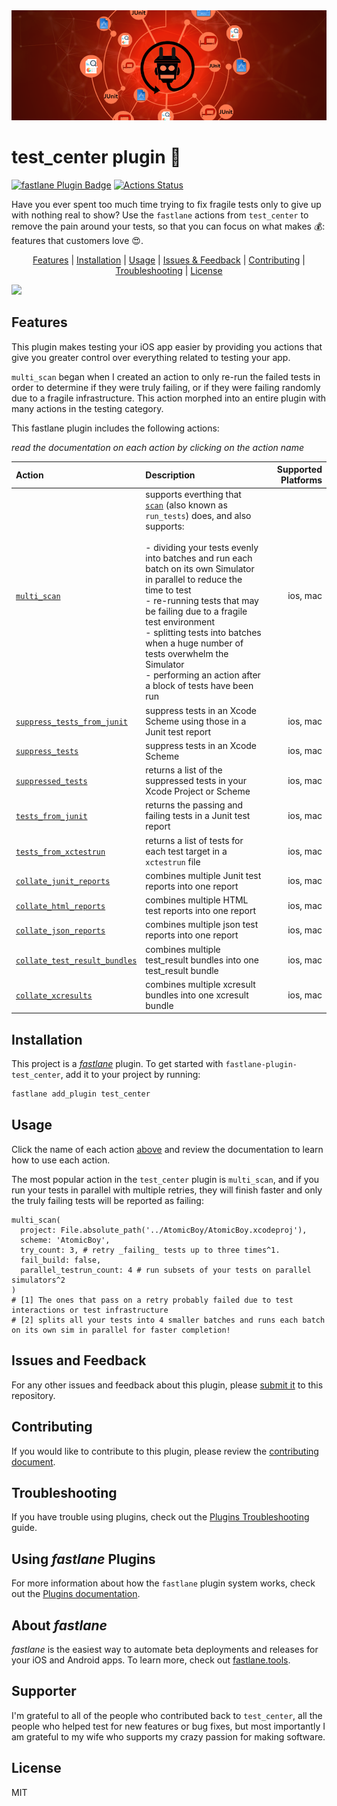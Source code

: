 

<img src="docs/test_center_banner.png" />

# test_center plugin 🎯
[![fastlane Plugin Badge](https://rawcdn.githack.com/fastlane/fastlane/master/fastlane/assets/plugin-badge.svg)](https://rubygems.org/gems/fastlane-plugin-test_center) [![Actions Status](https://github.com/lyndsey-ferguson/fastlane-plugin-test_center/workflows/Run%20Tests/badge.svg)](https://github.com/lyndsey-ferguson/fastlane-plugin-test_center/actions)

Have you ever spent too much time trying to fix fragile tests only to give up with nothing real to show? Use the `fastlane` actions from `test_center` to remove the pain around your tests, so that you can focus on what makes 💰: features that customers love 😍.

<p align="center">
  <a href="#features">Features</a> |
  <a href="#installation">Installation</a> |
  <a href="#usage">Usage</a> |
  <a href="#issues-and-feedback">Issues &amp; Feedback</a> |
  <a href="#contributing">Contributing</a> |
  <a href="#troubleshooting">Troubleshooting</a> |
  <a href="#license">License</a>
</p>

<img src="docs/multi_scan.gif" />

## Features

This plugin makes testing your iOS app easier by providing you actions that give you greater control over everything related to testing your app. 

`multi_scan` began when I created an action to only re-run the failed tests in order to determine if they were truly failing, or if they were failing randomly due to a fragile infrastructure. This action morphed into an entire plugin with many actions in the testing category.

This fastlane plugin includes the following actions:

_read the documentation on each action by clicking on the action name_

| Action | Description | Supported Platforms |
| :--- | :--- | ---: |
|[`multi_scan`](docs/feature_details/multi_scan.md)| supports everthing that [`scan`](https://docs.fastlane.tools/actions/scan/) (also known as `run_tests`) does, and also supports:</br></br>- dividing your tests evenly into batches and run each batch on its own Simulator in parallel to reduce the time to test</br>- re-running tests that may be failing due to a fragile test environment</br>- splitting tests into batches when a huge number of tests overwhelm the Simulator</br> - performing an action after a block of tests have been run| ios, mac |
| [`suppress_tests_from_junit`](docs/feature_details/suppress_tests_from_junit.md) | suppress tests in an Xcode Scheme using those in a Junit test report | ios, mac |
| [`suppress_tests`](docs/feature_details/suppress_tests.md) | suppress tests in an Xcode Scheme | ios, mac |
| [`suppressed_tests`](docs/feature_details/suppressed_tests.md) | returns a list of the suppressed tests in your Xcode Project or Scheme | ios, mac |
| [`tests_from_junit`](docs/feature_details/tests_from_junit.md) | returns the passing and failing tests in a Junit test report | ios, mac |
| [`tests_from_xctestrun`](docs/feature_details/tests_from_xctestrun.md) | returns a list of tests for each test target in a `xctestrun` file  | ios, mac |
| [`collate_junit_reports`](docs/feature_details/collate_junit_reports.md) | combines multiple Junit test reports into one report | ios, mac |
| [`collate_html_reports`](docs/feature_details/collate_html_reports.md) | combines multiple HTML test reports into one report | ios, mac |
| [`collate_json_reports`](docs/feature_details/collate_json_reports.md) | combines multiple json test reports into one report | ios, mac |
| [`collate_test_result_bundles`](docs/feature_details/collate_test_result_bundles.md) | combines multiple test_result bundles into one test_result bundle | ios, mac |
| [`collate_xcresults`](docs/feature_details/collate_xcresults.md) | combines multiple xcresult bundles into one xcresult bundle | ios, mac |


## Installation

This project is a [_fastlane_](https://github.com/fastlane/fastlane) plugin. To get started with `fastlane-plugin-test_center`, add it to your project by running:

```bash
fastlane add_plugin test_center
```

## Usage

Click the name of each action [above](#features) and review the documentation to learn how to use each action.

The most popular action in the `test_center` plugin is `multi_scan`, and if you run your tests in parallel with multiple retries, they will finish faster and only the truly failing tests will be reported as failing:

```action
multi_scan(
  project: File.absolute_path('../AtomicBoy/AtomicBoy.xcodeproj'),
  scheme: 'AtomicBoy',
  try_count: 3, # retry _failing_ tests up to three times^1. 
  fail_build: false,
  parallel_testrun_count: 4 # run subsets of your tests on parallel simulators^2
)
# [1] The ones that pass on a retry probably failed due to test interactions or test infrastructure
# [2] splits all your tests into 4 smaller batches and runs each batch on its own sim in parallel for faster completion!
```


## Issues and Feedback

For any other issues and feedback about this plugin, please [submit it](https://github.com/lyndsey-ferguson/fastlane-plugin-test_center/issues) to this repository.

## Contributing

If you would like to contribute to this plugin, please review the [contributing document][contributing doc].

## Troubleshooting

If you have trouble using plugins, check out the [Plugins Troubleshooting](https://docs.fastlane.tools/plugins/plugins-troubleshooting/) guide.

## Using _fastlane_ Plugins

For more information about how the `fastlane` plugin system works, check out the [Plugins documentation](https://docs.fastlane.tools/plugins/create-plugin/).

## About _fastlane_

_fastlane_ is the easiest way to automate beta deployments and releases for your iOS and Android apps. To learn more, check out [fastlane.tools](https://fastlane.tools).

## Supporter

I'm grateful to all of the people who contributed back to `test_center`, all the people who helped test for new features or bug fixes, but most importantly I am grateful to my wife who supports my crazy passion for making software.

## License

MIT

<!-- Links -->
[contributing doc]: ./docs/CONTRIBUTING.md
